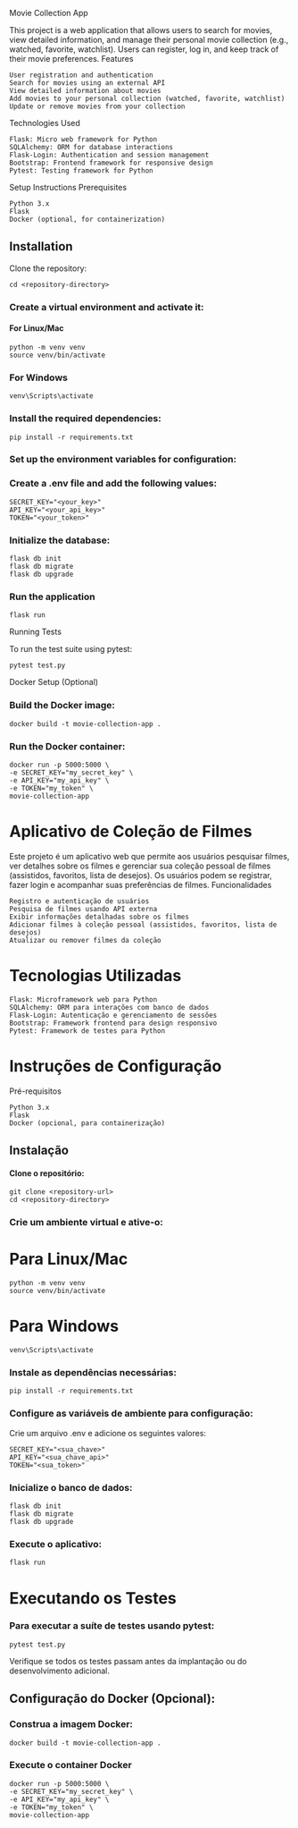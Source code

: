 Movie Collection App

This project is a web application that allows users to search for movies, view detailed information, and manage their personal movie collection (e.g., watched, favorite, watchlist). Users can register, log in, and keep track of their movie preferences.
Features

    User registration and authentication
    Search for movies using an external API
    View detailed information about movies
    Add movies to your personal collection (watched, favorite, watchlist)
    Update or remove movies from your collection

Technologies Used

    Flask: Micro web framework for Python
    SQLAlchemy: ORM for database interactions
    Flask-Login: Authentication and session management
    Bootstrap: Frontend framework for responsive design
    Pytest: Testing framework for Python

Setup Instructions
Prerequisites

    Python 3.x
    Flask
    Docker (optional, for containerization)

## Installation

Clone the repository:

    cd <repository-directory>

### Create a virtual environment and activate it:



#### For Linux/Mac
    python -m venv venv
    source venv/bin/activate

### For Windows
    venv\Scripts\activate

### Install the required dependencies:

    pip install -r requirements.txt

### Set up the environment variables for configuration: 
###  Create a .env file and add the following values:
    SECRET_KEY="<your_key>"
    API_KEY="<your_api_key>"
    TOKEN="<your_token>"

### Initialize the database:

    flask db init
    flask db migrate
    flask db upgrade

### Run the application
    flask run

Running Tests

To run the test suite using pytest:

    pytest test.py


Docker Setup (Optional)

### Build the Docker image:
    docker build -t movie-collection-app .

### Run the Docker container:
    docker run -p 5000:5000 \
    -e SECRET_KEY="my_secret_key" \
    -e API_KEY="my_api_key" \
    -e TOKEN="my_token" \
    movie-collection-app



# Aplicativo de Coleção de Filmes

Este projeto é um aplicativo web que permite aos usuários pesquisar filmes, ver detalhes sobre os filmes e gerenciar sua coleção pessoal de filmes (assistidos, favoritos, lista de desejos). Os usuários podem se registrar, fazer login e acompanhar suas preferências de filmes.
Funcionalidades

    Registro e autenticação de usuários
    Pesquisa de filmes usando API externa
    Exibir informações detalhadas sobre os filmes
    Adicionar filmes à coleção pessoal (assistidos, favoritos, lista de desejos)
    Atualizar ou remover filmes da coleção

# Tecnologias Utilizadas

    Flask: Microframework web para Python
    SQLAlchemy: ORM para interações com banco de dados
    Flask-Login: Autenticação e gerenciamento de sessões
    Bootstrap: Framework frontend para design responsivo
    Pytest: Framework de testes para Python

# Instruções de Configuração
Pré-requisitos

    Python 3.x
    Flask
    Docker (opcional, para containerização)

## Instalação

#### Clone o repositório:
    git clone <repository-url>
    cd <repository-directory>

### Crie um ambiente virtual e ative-o:

# Para Linux/Mac
    python -m venv venv
    source venv/bin/activate

# Para Windows
    venv\Scripts\activate

### Instale as dependências necessárias:

    pip install -r requirements.txt

###  Configure as variáveis de ambiente para configuração: 
Crie um arquivo .env e adicione os seguintes valores:

    SECRET_KEY="<sua_chave>"
    API_KEY="<sua_chave_api>"
    TOKEN="<sua_token>"
###  Inicialize o banco de dados:

    flask db init
    flask db migrate
    flask db upgrade

###  Execute o aplicativo:
    flask run

# Executando os Testes

###  Para executar a suíte de testes usando pytest:
    pytest test.py

Verifique se todos os testes passam antes da implantação ou do desenvolvimento adicional.
## Configuração do Docker (Opcional):

### Construa a imagem Docker:
    docker build -t movie-collection-app .

### Execute o container Docker
    docker run -p 5000:5000 \
    -e SECRET_KEY="my_secret_key" \
    -e API_KEY="my_api_key" \
    -e TOKEN="my_token" \
    movie-collection-app
